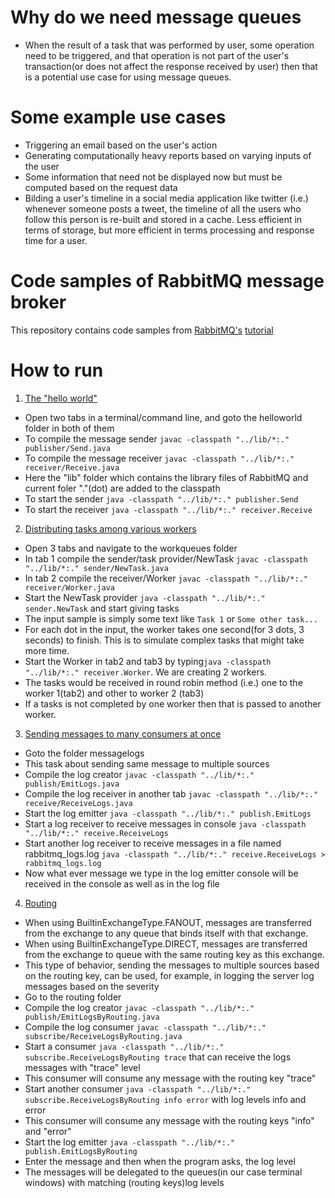 # Why do we need message queues
* When the result of a task that was performed by user, some operation need to be triggered, and that operation is not part of the 
user's transaction(or does not affect the response received by user) then that is a potential use case for using message queues.
# Some example use cases
* Triggering an email based on the user's action
* Generating computationally heavy reports based on varying inputs of the user 
* Some information that need not be displayed now but must be computed based on the request data
* Bilding a user's timeline in a social media application like twitter (i.e.) whenever someone posts a tweet, the timeline of all the users who follow this person is 
re-built and stored in a cache. Less efficient in terms of storage, but more efficient in terms processing and response time for a user.
# Code samples of RabbitMQ message broker
This repository contains code samples from [RabbitMQ's](https://www.rabbitmq.com/) [tutorial](https://www.rabbitmq.com/getstarted.html)
# How to run
1. [The "hello world"](https://github.com/Aravamudhan/RabbitMQ-code-samples/tree/master/rabbitmq-helloworld/amudhan)
* Open two tabs in a terminal/command line, and goto the helloworld folder in both of them
* To compile the message sender ```javac -classpath "../lib/*:." publisher/Send.java```
* To compile the message receiver ```javac -classpath "../lib/*:." receiver/Receive.java```
* Here the "lib" folder which contains the library files of RabbitMQ and current foler "."(dot) are added to the classpath
* To start the sender ``` java -classpath "../lib/*:." publisher.Send ```
* To start the receiver ```java -classpath "../lib/*:." receiver.Receive ```
2. [Distributing tasks among various workers](https://github.com/Aravamudhan/RabbitMQ-code-samples/tree/master/workqueues)
* Open 3 tabs and navigate to the workqueues folder
* In tab 1 compile the sender/task provider/NewTask ```javac -classpath "../lib/*:." sender/NewTask.java```
* In tab 2 compile the receiver/Worker ```javac -classpath "../lib/*:." receiver/Worker.java```
* Start the NewTask provider ```java -classpath "../lib/*:." sender.NewTask``` and start giving tasks
* The input sample is simply some text like ```Task 1``` or ```Some other task... ```
* For each dot in the input, the worker takes one second(for 3 dots, 3 seconds) to finish. This is to simulate complex tasks that might take more time.
* Start the Worker in tab2 and tab3 by typing```java -classpath "../lib/*:." receiver.Worker```. We are creating 2 workers.
* The tasks would be received in round robin method (i.e.) one to the worker 1(tab2) and other to worker 2 (tab3)
* If a tasks is not completed by one worker then that is passed to another worker. 
3. [Sending messages to many consumers at once](https://github.com/Aravamudhan/RabbitMQ-code-samples/tree/master/messagelogs)
* Goto the folder messagelogs
* This task about sending same message to multiple sources
* Compile the log creator ```javac -classpath "../lib/*:." publish/EmitLogs.java```
* Compile the log receiver in another tab ```javac -classpath "../lib/*:." receive/ReceiveLogs.java```
* Start the log emitter ```java -classpath "../lib/*:." publish.EmitLogs```
* Start a log receiver to receive messages in console ```java -classpath "../lib/*:." receive.ReceiveLogs```
* Start another log receiver to receive messages in a file named rabbitmq_logs.log 
```java -classpath "../lib/*:." receive.ReceiveLogs > rabbitmq_logs.log```
* Now what ever message we type in the log emitter console will be received in the console as well as in the log file
4. [Routing](https://github.com/Aravamudhan/RabbitMQ-code-samples/tree/master/routing)
* When using BuiltinExchangeType.FANOUT, messages are transferred from the exchange to any queue that binds itself with that exchange.
* When using BuiltinExchangeType.DIRECT, messages are transferred from the exchange to queue with the same routing key as this exchange.
* This type of behavior, sending the messages to multiple sources based on the routing key, can be used, for example, in logging the server log messages based on the severity
* Go to the routing folder
* Compile the log creator ```javac -classpath "../lib/*:." publish/EmitLogsByRouting.java```
* Compile the log consumer ```javac -classpath "../lib/*:." subscribe/ReceiveLogsByRouting.java```
* Start a consumer ```java -classpath "../lib/*:." subscribe.ReceiveLogsByRouting trace``` that can receive the logs messages with "trace" level
* This consumer will consume any message with the routing key "trace"
* Start another consumer ```java -classpath "../lib/*:." subscribe.ReceiveLogsByRouting info error``` with log levels info and error
* This consumer will consume any message with the routing keys "info" and "error"
* Start the log emitter ```java -classpath "../lib/*:." publish.EmitLogsByRouting```
* Enter the message and then when the program asks, the log level
* The messages will be delegated to the queues(in our case terminal windows) with matching (routing keys)log levels

